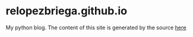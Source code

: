 relopezbriega.github.io
=======================

My python blog. The content of this site is generated by the source [here](https://github.com/relopezbriega/mi-python-blog)
